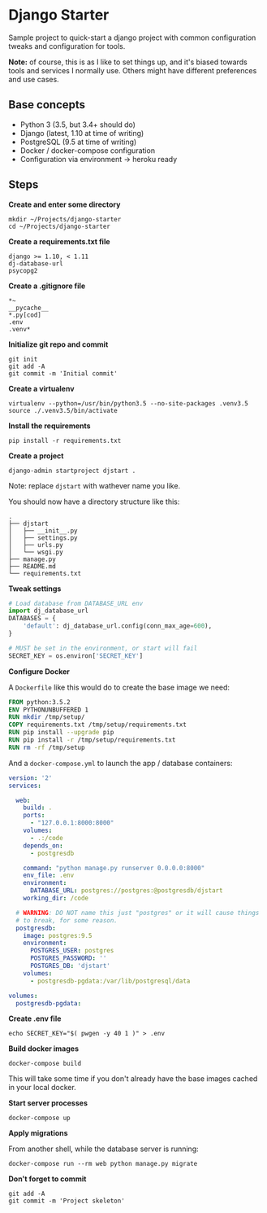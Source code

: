 # Django Starter

Sample project to quick-start a django project with common
configuration tweaks and configuration for tools.

**Note:** of course, this is as I like to set things up, and it's
biased towards tools and services I normally use. Others might have
different preferences and use cases.

## Base concepts

- Python 3 (3.5, but 3.4+ should do)
- Django (latest, 1.10 at time of writing)
- PostgreSQL (9.5 at time of writing)
- Docker / docker-compose configuration
- Configuration via environment -> heroku ready

## Steps

**Create and enter some directory**

    mkdir ~/Projects/django-starter
    cd ~/Projects/django-starter

**Create a requirements.txt file**

    django >= 1.10, < 1.11
    dj-database-url
    psycopg2

**Create a .gitignore file**

    *~
    __pycache__
    *.py[cod]
    .env
    .venv*

**Initialize git repo and commit**

    git init
    git add -A
    git commit -m 'Initial commit'

**Create a virtualenv**

    virtualenv --python=/usr/bin/python3.5 --no-site-packages .venv3.5
    source ./.venv3.5/bin/activate

**Install the requirements**

    pip install -r requirements.txt

**Create a project**

    django-admin startproject djstart .

Note: replace ``djstart`` with wathever name you like.

You should now have a directory structure like this:

    .
    ├── djstart
    │   ├── __init__.py
    │   ├── settings.py
    │   ├── urls.py
    │   └── wsgi.py
    ├── manage.py
    ├── README.md
    └── requirements.txt

**Tweak settings**

```python
# Load database from DATABASE_URL env
import dj_database_url
DATABASES = {
    'default': dj_database_url.config(conn_max_age=600),
}

# MUST be set in the environment, or start will fail
SECRET_KEY = os.environ['SECRET_KEY']
```

**Configure Docker**

A ``Dockerfile`` like this would do to create the base image we need:

```dockerfile
FROM python:3.5.2
ENV PYTHONUNBUFFERED 1
RUN mkdir /tmp/setup/
COPY requirements.txt /tmp/setup/requirements.txt
RUN pip install --upgrade pip
RUN pip install -r /tmp/setup/requirements.txt
RUN rm -rf /tmp/setup
```

And a ``docker-compose.yml`` to launch the app / database containers:

```yaml
version: '2'
services:

  web:
    build: .
    ports:
      - "127.0.0.1:8000:8000"
    volumes:
      - .:/code
    depends_on:
      - postgresdb

    command: "python manage.py runserver 0.0.0.0:8000"
    env_file: .env
    environment:
      DATABASE_URL: postgres://postgres:@postgresdb/djstart
    working_dir: /code

  # WARNING: DO NOT name this just "postgres" or it will cause things
  # to break, for some reason.
  postgresdb:
    image: postgres:9.5
    environment:
      POSTGRES_USER: postgres
      POSTGRES_PASSWORD: ''
      POSTGRES_DB: 'djstart'
    volumes:
      - postgresdb-pgdata:/var/lib/postgresql/data

volumes:
  postgresdb-pgdata:
```

**Create .env file**

    echo SECRET_KEY="$( pwgen -y 40 1 )" > .env

**Build docker images**

    docker-compose build

This will take some time if you don't already have the base images
cached in your local docker.

**Start server processes**

    docker-compose up

**Apply migrations**

From another shell, while the database server is running:

    docker-compose run --rm web python manage.py migrate

**Don't forget to commit**

    git add -A
    git commit -m 'Project skeleton'
